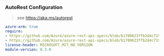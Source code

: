 ### AutoRest Configuration

> see https://aka.ms/autorest

``` yaml
azure-arm: true
require:
- https://github.com/Azure/azure-rest-api-specs/blob/b1780623ffb2d4c719c2a62878930d317522290d/specification/devcenter/resource-manager/readme.md
- https://github.com/Azure/azure-rest-api-specs/blob/b1780623ffb2d4c719c2a62878930d317522290d/specification/devcenter/resource-manager/readme.go.md
license-header: MICROSOFT_MIT_NO_VERSION
module-version: 0.3.0

```